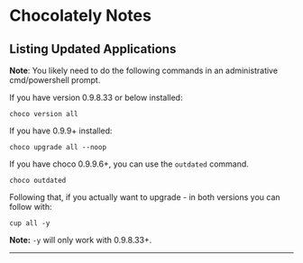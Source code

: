# Chocolately Notes

## Listing Updated Applications

**Note**: You likely need to do the following commands in an administrative cmd/powershell prompt.

If you have version 0.9.8.33 or below installed:

```
choco version all
```

If you have 0.9.9+ installed:

```
choco upgrade all --noop
```

If you have choco 0.9.9.6+, you can use the `outdated` command.

```
choco outdated
```

Following that, if you actually want to upgrade \- in both versions you can follow with:

```
cup all -y
```

**Note:** `-y` will only work with 0.9.8.33+.

---
